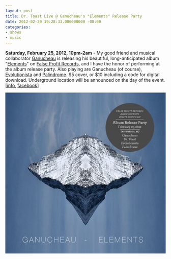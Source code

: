 ```yaml
---
layout: post
title: Dr. Toast Live @ Ganucheau's "Elements" Release Party
date: 2012-02-20 19:28:33.000000000 -08:00
categories:
- shows
- music
---
```


**Saturday, February 25, 2012, 10pm-2am** - My good friend and musical collaborator [Ganucheau][] is releasing his beautiful, long-anticipated album "[Elements][]" on [False Profit Records][fpr], and I have the honor of performing at the album release party. Also playing are Ganucheau (of course), [Evolutionista][] and [Palindrome][]. $5 cover, or $10 including a code for digital download. Underground location will be announced on the day of the event.
\[[info][], [facebook][]\]

![flyer](/uploads/2012/02/elements-promo.jpg)

[palindrome]: http://soundcloud.com/palindrome
[evolutionista]: http://evolutionista.com/
[ganucheau]: http://ganucheau.com/
[fpr]: http://falseprofitrecords.bandcamp.com/
[elements]: http://ganucheau.bandcamp.com/
[info]: http://false-profit.com/2012/02/25/elements/
[facebook]: https://www.facebook.com/events/151884428263306/
